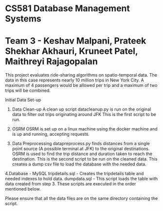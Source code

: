 # CS581 Database Management Systems
# Team 3 - Keshav Malpani, Prateek Shekhar Akhauri, Kruneet Patel, Maithreyi Rajagopalan
This project evaluates ride-sharing algorithms on spatio-temporal data. 
The data in this case represents nearly 10 million trips in New York City.
A maximum of 4 passengers would be allowed per trip and a maximum of two trips will be combined.

Initial Data Set-up
1. Data Clean-up
A clean up script datacleanup.py is run on the original data to filter out trips originating around JFK
This is the first script to be run.

2. OSRM
OSRM is set up on a linux machine using the docker machine and is up and running, accepting requests.

3. Data Preprocessing
datapreprocess.py finds distances from a single point source (A possible terminal at JFK) to the original
destinations. OSRM is used to find the trip distance and duration taken to reach the destination.
This is the second script to be run on the cleaned data. This creates a dump csv file to load the database with the
needed data. 

4.Database - MySQL
tripdetails.sql - Creates the tripdetails table and needed indexes to hold data.
dumpdata.sql - This script loads the table with data created from step 3. 
These scripts are executed in the order mentioned below. 

Please ensure that all the data files are on the same directory containing the script.



